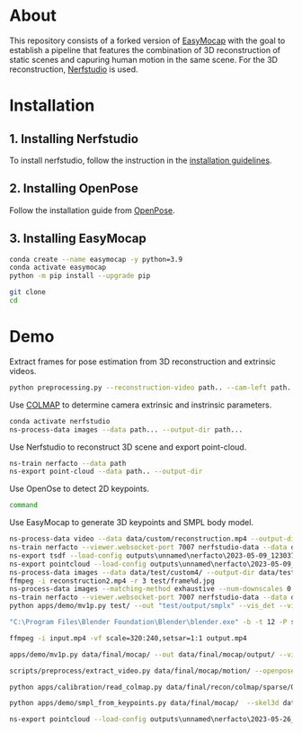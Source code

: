 # About
This repository consists of a forked version of [EasyMocap](https://github.com/zju3dv/EasyMocap) with the goal to establish a pipeline that features the combination of 3D reconstruction of static scenes and capuring human motion in the same scene. For the 3D reconstruction, [Nerfstudio](https://github.com/nerfstudio-project/nerfstudio) is used. 

# Installation
## 1. Installing Nerfstudio
To install nerfstudio, follow the instruction in the [installation guidelines](https://github.com/nerfstudio-project/nerfstudio0/blob/main/docs/quickstart/installation.md#dependencies).
## 2. Installing OpenPose
Follow the installation guide from [OpenPose](https://github.com/CMU-Perceptual-Computing-Lab/openpose).
## 3. Installing EasyMocap
```bash
conda create --name easymocap -y python=3.9
conda activate easymocap
python -m pip install --upgrade pip
```
```bash
git clone
cd 
```
# Demo
Extract frames for pose estimation from 3D reconstruction and extrinsic videos.
```bash
python preprocessing.py --reconstruction-video path.. --cam-left path... --cam-right...

```
Use [COLMAP](https://github.com/colmap/colmap) to determine camera extrinsic and instrinsic parameters.
```bash
conda activate nerfstudio
ns-process-data images --data path... --output-dir path... 

```
Use Nerfstudio to reconstruct 3D scene and export point-cloud.
```bash
ns-train nerfacto --data path
ns-export point-cloud --data path.. --output-dir 

```
Use OpenOse to detect 2D keypoints.
```bash
command

```
Use EasyMocap to generate 3D keypoints and SMPL body model.
```bash
ns-process-data video --data data/custom/reconstruction.mp4 --output-dir data/custom2/ --num-frames-target 100
ns-train nerfacto --viewer.websocket-port 7007 nerfstudio-data --data data/
ns-export tsdf --load-config outputs\unnamed\nerfacto\2023-05-09_123037/config.yml --output-dir exports/mesh2/
ns-export pointcloud --load-config outputs\unnamed\nerfacto\2023-05-09_123037/config.yml --output-dir exports/pcd/
ns-process-data images --data data/test/custom4/ --output-dir data/test/
ffmpeg -i reconstruction2.mp4 -r 3 test/frame%d.jpg
ns-process-data images --matching-method exhaustive --num-downscales 0
ns-train nerfacto --viewer.websocket-port 7007 nerfstudio-data --data data/final/recon/ --downscale-factor 1
python apps/demo/mv1p.py test/ --out "test/output/smplx" --vis_det --vis_repro --sub_vis 1 2 --body body25 --model smpl --gender neutral --vis_smpl

"C:\Program Files\Blender Foundation\Blender\blender.exe" -b -t 12 -P scripts/postprocess/convert2bvh.py -- test/smpl_model --o test/output2/

ffmpeg -i input.mp4 -vf scale=320:240,setsar=1:1 output.mp4

apps/demo/mv1p.py data/final/mocap/ --out data/final/mocap/output/ --vis_det --vis_repro --sub_vis 1 2 --body body25 --model smpl --gender neutral --vis_smpl

scripts/preprocess/extract_video.py data/final/mocap/motion/ --openpose openpose/ --highres 0.7

python apps/calibration/read_colmap.py data/final/recon/colmap/sparse/0 .bin

python apps/demo/smpl_from_keypoints.py data/final/mocap/  --skel3d data/final/mocap/output//keypoints3d/ --out data/final/mocap/output/smpl/

ns-export pointcloud --load-config outputs\unnamed\nerfacto\2023-05-26_082508/config.yml --output-dir exports/pcd/ --num-points 3000000 --remove-outliers True --estimate-normals False --use-bounding-box True --bounding-box-min -1.2 -1 -1 --bounding-box-max 1 1 1
